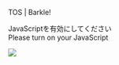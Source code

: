 TOS | Barkle!

JavaScriptを有効にしてください  
Please turn on your JavaScript

![](/static-assets/splash.png?1731027382030)